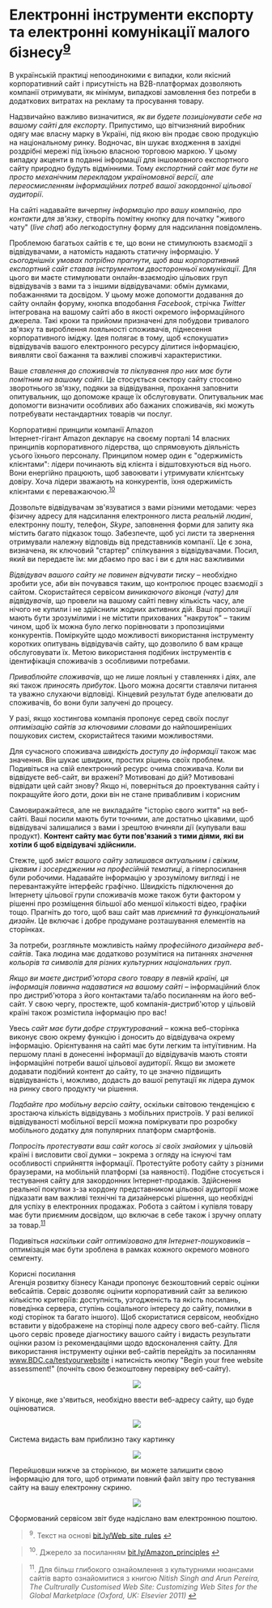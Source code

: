 <h1 id="електронні-інструменти-експорту-та-електронні-комунікації-малого-бізнесу9">Електронні інструменти експорту та електронні комунікації малого бізнесу<sup><a href="#fn_9" id="reffn_9">9</a></sup></h1>

<div class="space">
<div class="eoz-wrap">
<div class="eoz-text">
В українській практиці непоодинокими є випадки, коли якісний корпоративний сайт і присутність на В2В-платформах дозволяють компанії отримувати, як мінімум, випадкові замовлення без потреби в додаткових витратах на рекламу та просування товару.
</div>
</div>
</div>

Надзвичайно важливо визначитися, *як ви будете позиціонувати себе на вашому сайті для експорту*. Припустимо, що вітчизняний виробник одягу має власну марку в Україні, під якою він продає свою продукцію на національному ринку. Водночас, він шукає входження в західні роздрібні мережі під їхньою власною торговою маркою. У цьому випадку акценти в поданні інформації для іншомовного експортного сайту природно будуть відмінними. Тому *експортний сайт має бути не просто механічним перекладом україномовної версії, але переосмисленням інформаційних потреб вашої закордонної цільової аудиторії*. 

На сайті надавайте вичерпну *інформацію про вашу компанію, про контакти для зв'язку*, створіть помітну кнопку для початку "живого чату" (*live chat*) або легкодоступну форму для надсилання повідомлень. 


Проблемою багатьох сайтів є те, що вони не стимулюють взаємодії з відвідувачами, а натомість надають статичну інформацію. У *сьогоднішніх умовах потрібно прагнути, щоб ваш корпоративний експортний сайт ставав інструментом двосторонньої комунікації*. Для цього ви маєте стимулювати онлайн-взаємодію цільових груп відвідувачів з вами та з іншими відвідувачами: обмін думками, побажаннями та досвідом. У цьому може допомогти додавання до сайту онлайн форуму, кнопка вподобання *Facebook*, стрічка *Twitter* інтегрована на вашому сайті або в якості окремого інформаційного джерела. Такі кроки та прийоми призначені для побудови тривалого зв'язку та вироблення лояльності споживачів, піднесення корпоративного іміджу. Ідея полягає в тому, щоб «спокушати» відвідувачів вашого електронного ресурсу ділитися інформацією, виявляти свої бажання та важливі споживчі характеристики.

Ваше *ставлення до споживачів та піклування про них має бути помітним на вашому сайті*. Це стосується сектору сайту стосовно зворотнього зв'язку, подяки за відвідування, прохання заповнити опитувальник, що допоможе краще їх обслуговувати. Опитувальник має допомогти визначити особливих або бажаних споживачів, які можуть потребувати нестандартних товарів чи послуг. 

<div class="space">
<div class="eoz-wrap">
<span class="eoz">Корпоративні принципи компанії Amazon</span>
<div class="eoz-text">
Інтернет-гігант Amazon декларує на своєму порталі 14 власних принципів корпоративного лідерства, що спрямовують діяльність усього їхнього персоналу. Принципом номер один є "одержимість клієнтами": лідери починають від клієнта і відштовхуються від нього. Вони енергійно працюють, щоб завоювати і утримувати клієнтську довіру. Хоча лідери зважають на конкурентів, їхня одержимість клієнтами є переважаючою.<sup><a href="#fn_10" id="reffn_10">10</a></sup>
</div>
</div>
</div>

Дозвольте відвідувачам зв'язуватися з вами різними методами: через фізичну адресу для надсилання електронного листа *реальній людині*, електронну пошту, телефон, *Skype*, заповнення форми для запиту яка містить багато підказок тощо. Забезпечте, щоб усі листи та звернення отримували належну відповідь від представників компанії. Це є зона, визначена, як ключовий "стартер" спілкування з відвідувачами. Посил, який ви передаєте їм: ми дбаємо про вас і ви є для нас важливими

*Відвідувач вашого сайту не повинен відчувати тиску* – необхідно зробити усе, аби він почувався таким, що контролює процес взаємодії з сайтом. Скористайтеся сервісом *виникаючого віконця (чату) для відвідувачів*, що провели на вашому сайті певну кількість часу, але нічого не купили і не здійснили жодних активних дій. Ваші пропозиції мають бути зрозумілими і не містити прихованих "накруток" – таким чином, щоб їх можна було легко порівнювати з пропозиціями конкурентів. Поміркуйте щодо можливості використання інструменту коротких опитувань відвідувачів сайту, що дозволило б вам краще обслуговувати їх. Метою використання подібних інструментів є ідентифікація споживачів з особливими потребами. 

*Приваблюйте споживачів*, що не лише лояльні у ставленнях і діях, але які також *приносять прибуток*. Цього можна досягти ставлячи питання та уважно слухаючи відповіді. Кінцевий результат буде апелювати до споживачів, бо вони були залучені до процесу.

У разі, якщо хостингова компанія пропонує серед своїх послуг *оптимізацію сайтів за ключовими словами* до найпоширеніших пошукових систем, скористайтеся такими можливостями. 

Для сучасного споживача *швидкість доступу до інформації* також має значення. Він шукає швидких, простих рішень своїх проблем. Подивіться на свій електронний ресурс очима споживача. Коли ви відвідуєте веб-сайт, ви вражені? Мотивовані до дій? Мотивовані відвідати цей сайт знову? Якщо ні, поверніться до проектування сайту і покращуйте його доти, доки він не стане привабливим і корисним

Самовиражайтеся, але не викладайте "історію свого життя" на веб-сайті. Ваші посили мають бути точними, але достатньо цікавими, щоб відвідувачі залишалися з вами і зрештою вчиняли дії (купували ваш продукт). **Контент сайту має бути пов'язаний з тими діями, які ви хотіли б щоб відвідувачі здійснили.**

Стежте, щоб *зміст вашого сайту залишався актуальним і свіжим, цікавим і зосередженим на професійній тематиці*, а гіперпосилання були робочими. Надавайте інформацію у зрозумілому вигляді і не перевантажуйте інтерфейс графічно. Швидкість підключення до Інтернету цільової групи споживачів може також бути фактором у рішенні про розміщення більшої або меншої кількості відео, графіки тощо. Прагніть до того, щоб ваш сайт мав *приємний та функціональний дизайн*. Це включає і добре продумане розташування елементів на сторінках. 

За потреби, розгляньте можливість найму *професійного дизайнера веб-сайтів*. Така людина має додатково розумітися на питаннях *значення кольорів та символів для різних культурних національних груп*.

*Якщо ви маєте дистриб'ютора свого товару в певній країні, ця інформація повинна надаватися на вашому сайті –* інформаційний блок про дистриб'ютора з його контактами та/або посиланням на його веб-сайт. У свою чергу, простежте, щоб компанія-дистриб'ютор у цільовій країні також розмістила інформацію про вас!

Увесь *сайт має бути добре структурований* – кожна веб-сторінка виконує свою окрему функцію і доносить до відвідувача окрему інформацію. Орієнтування на сайті має бути легким та інтуїтивним. На першому плані в донесенні інформації до відвідувачів мають стояти інформаційні потреби вашої цільової аудиторії. Якщо ви зможете додавати подібний контент до сайту, то це значно підвищить відвідуваність і, можливо, додасть до вашої репутації як лідера думок на ринку свого продукту чи рішення.

*Подбайте про мобільну версію сайту*, оскільки світовою тенденцією є зростаюча кількість відвідувань з мобільних пристроїв. У разі великої відвідуваності мобільної версії можна поміркувати про розробку мобільного додатку для популярних платформ смартфонів.

*Попросіть протестувати ваш сайт когось зі своїх знайомих* у цільовій країні і висловити свої думки – зокрема з огляду на існуючі там особливості сприйняття інформації. Протестуйте роботу сайту з різними браузерами, на мобільній платформі (за наявності). Подібне стосується і тестування сайту для закордонних Інтернет-продажів. Здійснення реальної покупки з-за кордону представником цільової аудиторії може підказати вам важливі технічні та дизайнерські рішення, що необхідні для успіху в електронних продажах. Робота з сайтом і купівля товару має бути приємним досвідом, що включає в себе також і зручну оплату за товар.<sup><a href="#fn_11" id="reffn_11">11</a></sup>

Подивіться *наскільки сайт оптимізовано для Інтернет-пошуковиків* – оптимізація має бути зроблена в рамках кожного окремого мовного семгенту.

<div class="space">
<div class="eoz-wrap">
<span class="eoz">Корисні посилання</span>
<div class="eoz-text">
Агенція розвитку бізнесу Канади пропонує безкоштовний сервіс оцінки вебсайтів. Сервіс дозволяє оцінити корпоративний сайт за великою кількістю критеріїв: доступність, узгодженість та якість посилань, поведінка сервера, ступінь соціального інтересу до сайту, помилки в коді сторінок та багато іншого). Щоб скористатися сервісом, необхідно вставити у відображене на сторінці поле адресу свого веб-сайту. Після цього сервіс проведе діагностику вашого сайту і видасть результати оцінки разом із рекомендаціями щодо вдосконалення сайту. Для використання інструменту оцінки веб-сайтів перейдіть за посиланням <a href="http://www.BDC.ca/testyourwebsite">www.BDC.ca/testyourwebsite</a> і натисність кнопку "Begin your free website assessment!" (почніть свою безкоштовну перевірку веб-сайту).<br>
<p align="center"><img class="image" src="2.png"/></p>
У віконце, яке з'явиться, необхідно ввести веб-адресу сайту, що буде оцінюватися.<br>
<p align="center"><img class="image" src="3.png"/></p>
Система видасть вам приблизно таку картинку<br>
<p align="center"><img class="image" src="4.png"/></p>
Перейшовши нижче за сторінкою, ви можете залишити свою інформацію для того, щоб отримати повний файл звіту про тестування сайту на вашу електронну скриню.<br>
<p align="center"><img class="image" src="5.png"/></p>
Сформований сервісом звіт буде надіслано вам електронною поштою. 
</div>
</div>
</div>

<blockquote id="fn_9">
<sup>9</sup>. Текст на основі <a href="http://bit.ly/Web_site_rules">bit.ly/Web_site_rules</a> <a href="#reffn_9" title="Jump back to footnote [9] in the text."> ↩</a>
</blockquote>
<blockquote id="fn_10">
<sup>10</sup>. Джерело за посиланням <a href="http://bit.ly/Amazon_principles">bit.ly/Amazon_principles</a> <a href="#reffn_10" title="Jump back to footnote [10] in the text."> ↩</a>
</blockquote>
<blockquote id="fn_11">
<sup>11</sup>. Для більш глибокого ознайомлення з культурними нюансами сайтів варто ознайомитися з книгою <i>Nitish Singh and Arun Pereira, The Cultrurally Customised Web Site: Customizing Web Sites for the Global Marketplace (Oxford, UK: Elsevier 2011)</i> <a href="#reffn_11" title="Jump back to footnote [11] in the text."> ↩</a>
</blockquote>